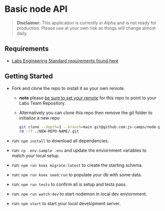 # Basic node API

> **Disclaimer:** This application is currently in Alpha and is not ready for
> production. Please use at your own risk as things will change almost daily.

## Requirements

- [Labs Engineering Standard requirements found here](https://bloomtechlabs.gitbook.io/standards)

## Getting Started

- Fork and clone the repo to install it as your own remote.
  - **note** please [be sure to set your remote](https://help.github.jp/enterprise/2.11/user/articles/changing-a-remote-s-url/) for this repo to point to your Labs Team Repository.
  - Alternatively you can clone this repo then remove the git folder to initialize a new repo

    ```bash
    git clone --depth=1 --branch=main git@github.com:js-camps/node-pg-api-starter.git NEW-REPO-NAME
    rm -rf ./NEW-REPO-NAME/.git
    ```

- run: `npm install` to download all dependencies.
- run: `cp .env.sample .env` and update the enviornment variables to match your local setup.
- run: `npm run knex migrate:latest` to create the starting schema.
- run: `npm run knex seed:run` to populate your db with some data.
- run: `npm run tests` to confirm all is setup and tests pass.
- run: `npm run watch:dev` to start nodemon in local dev enviornment.
- run: `npm start` to start your local development server.